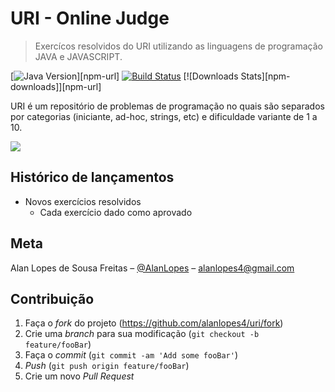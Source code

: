 # URI - Online Judge
> Exercícos resolvidos do URI utilizando as linguagens de programação JAVA e JAVASCRIPT.

[![Java Version][java-image]][npm-url]
[![Build Status][travis-image]][travis-url]
[![Downloads Stats][npm-downloads]][npm-url]

URI é um repositório de problemas de programação no quais são separados por categorias (iniciante, ad-hoc, strings, etc) e 
dificuldade variante de 1 a 10.

![](../header.png)


## Histórico de lançamentos

* Novos exercícios resolvidos
    * Cada exercício dado como aprovado

## Meta

Alan Lopes de Sousa Freitas – [@AlanLopes](https://www.linkedin.com/in/alan-lopes-b2ba6283/) – alanlopes4@gmail.com


## Contribuição

1. Faça o _fork_ do projeto (<https://github.com/alanlopes4/uri/fork>)
2. Crie uma _branch_ para sua modificação (`git checkout -b feature/fooBar`)
3. Faça o _commit_ (`git commit -am 'Add some fooBar'`)
4. _Push_ (`git push origin feature/fooBar`)
5. Crie um novo _Pull Request_

[java-image]: https://img.shields.io/badge/java%208-jdk1.8-green.svg
[travis-image]: https://img.shields.io/travis/dbader/node-datadog-metrics/master.svg?style=flat-square
[travis-url]: https://travis-ci.org/dbader/node-datadog-metrics
[wiki]: https://github.com/seunome/seuprojeto/wiki
